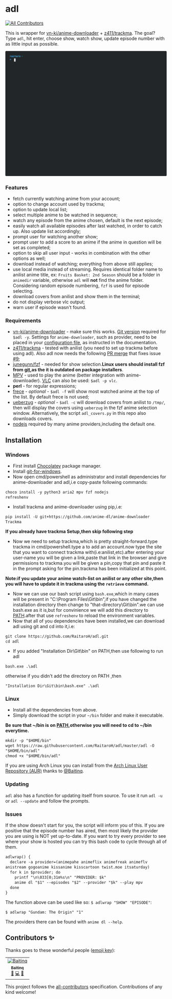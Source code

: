 # adl
[![All Contributors](https://img.shields.io/badge/all_contributors-1-orange.svg?style=flat-square)](#contributors-)

This is wrapper for [vn-ki/anime-downloader](https://github.com/vn-ki/anime-downloader) + [z411/trackma](https://github.com/z411/trackma). The goal? Type `adl`, hit enter, choose show, watch show, update episode number with as little input as possible.

![](./images/terminal.svg)

### Features

+ fetch currently watching anime from your account;
+ option to change account used by trackma;
+ option to update local list;
+ select multiple anime to be watched in sequence;
+ watch any episode from the anime chosen, default is the next episode;
+ easily watch all available episodes after last watched, in order to catch up. Also update list accordingly;
+ prompt user for watching another show;
+ prompt user to add a score to an anime if the anime in question will be set as completed;
+ option to skip all user input - works in combination with the other options as well;
+ download instead of watching; everything from above still applies;
+ use local media instead of streaming. Requires identical folder name to anilist anime title, ex: `Fruits Basket: 2nd Season` should be a folder in `animedir` variable, otherwise `adl` will **not** find the anime folder. Considering random episode numbering, `fzf` is used for episode selecting.
+ download covers from anilist and show them in the terminal;
+ do not display verbose vlc output;
+ warn user if episode wasn't found.

### Requirements
+ [vn-ki/anime-downloader](https://github.com/vn-ki/anime-downloader/wiki/Installation) - make sure this works. [Git version](https://github.com/vn-ki/anime-downloader/issues/226) required for `$adl -y`. Settings for `anime-downloader`, such as provider, need to be placed in your [configuration file](https://github.com/vn-ki/anime-downloader/wiki/Config), as instructed in the documentation.
+ [z411/trackma](https://github.com/z411/trackma) - tested with anilist (you need to set up trackma before using adl). Also adl now needs the following [PR merge](https://github.com/z411/trackma/commit/020c0a25637f7368e6c075bcbe67cd938a51b818) that fixes issue [#9](https://github.com/RaitaroH/adl/issues/9);
+ [junegunn/fzf](https://github.com/junegunn/fzf) - needed for show selection.**Linux users should install fzf from [git](https://github.com/junegunn/fzf/#Using-git),as the it is outdated on package installers**.
+ [MPV](https://mpv.io/) - used to play the anime (better integration with anime-downloader). [VLC](https://www.videolan.org/vlc/) can also be used: `$adl -p vlc`.
+ **perl** - for regular expressions;
+ [frece](https://github.com/SicariusNoctis/frece) - *optional* - `$adl -f` will show most watched anime at the top of the list. By default frece is not used;
+ [ueberzug](https://github.com/seebye/ueberzug) - *optional* - `$adl -c` will download covers from anilist to `/tmp/`, then will display the covers using `ueberzug` in the fzf anime selection window. Alternatively, the script `adl_covers.py` in this repo also downloads covers.
+ [nodejs](https://nodejs.org/en/download/package-manager/) required by many anime providers,including the default one.


## Installation
### Windows
+ First install [Chocolatey](https://chocolatey.org/install) package manager.
+ Install [git-for-windows](https://gitforwindows.org/).
+ Now open cmd/powershell as administrator and install dependencies for anime-downloader and adl,i.e copy-paste following commands:
```
choco install -y python3 aria2 mpv fzf nodejs
refreshenv
```
+ Install trackma and anime-downloader using pip,i.e:
```
pip install -U git+https://github.com/anime-dl/anime-downloader Trackma
```
**If you already have trackma Setup,then skip following step**
+ Now we need to setup trackma,which is pretty straight-forward.type trackma in cmd/powershell.type a to add an account.now type the site that you want to connect trackma with(i.e:anilist,etc).after entering your user-name you will be given a link,paste that link in the browser and give permissions to trackma.you will be given a pin,copy that pin and paste it in the prompt asking for the pin.trackma has been initialized at this point.

**Note:if you update your anime watch-list on anilist or any other site,then you will have to update it in trackma using the ```retrieve``` command.**
+ Now we can use our bash script using ```bash.exe```,which in many cases will be present in "C:\Program Files\Git\bin\",if you have changed the installation directory then change to "that-directory\Git\bin\".we can use bash.exe as it is,but for convinience we will add this directory to [PATH](https://www.architectryan.com/2018/03/17/add-to-the-path-on-windows-10/).after that use ```refreshenv``` to reload the environment variables.
+ Now that all of you dependencies have been installed,we can download adl using git and cd into it,i.e:
```
git clone https://github.com/RaitaroH/adl.git
cd adl
```
+ If you added "Installation Dir\Git\bin" on PATH,then use following to run adl
```
bash.exe .\adl
```
otherwise if you didn't add the directory on PATH ,then
```
"Installation Dir\Git\bin\bash.exe" .\adl
```
### Linux
+ Install all the dependencies from above.
+ Simply download the script in your `~/bin` folder and make it executable.

**Be sure that ~/bin is on [PATH](https://linuxize.com/post/how-to-add-directory-to-path-in-linux/),otherwise you will need to cd to ~/bin everytime.**
```
mkdir -p "$HOME/bin"
wget https://raw.githubusercontent.com/RaitaroH/adl/master/adl -O "$HOME/bin/adl"
chmod +x "$HOME/bin/adl"
```
If you are using Arch Linux you can install from the [Arch Linux User Repository (AUR)](https://aur.archlinux.org/packages/adl-git/) thanks to [@Baitinq](https://github.com/Baitinq).

### Updating

`adl` also has a function for updating itself from source. To use it run `adl -u` or `adl --update` and follow the prompts.

### Issues

If the show doesn't start for you, the script will inform you of this. If you are positive that the episode number has aired, then most likely the provider you are using is NOT yet up-to-date. If you want to try every provider to see where your show is hosted you can try this bash code to cycle through all of them.

```
adlwrap() {
  declare -a provider=(animepahe animeflix animefreak animeflv anistream gogoanime kissanime kisscartoon twist.moe itsaturday)
  for k in $provider; do
    printf "\n\033[0;31m%s\n" "PROVIDER: $k"
    anime dl "$1" --episodes "$2" --provider "$k" --play mpv
  done
}
```

The function above can be used like so: `$ adlwrap "SHOW" "EPISODE"`:

```
$ adlwrap "Gundam: The Origin" "1"
```

The providers there can be found with `anime dl --help`.

## Contributors ✨

Thanks goes to these wonderful people ([emoji key](https://allcontributors.org/docs/en/emoji-key)):

<!-- ALL-CONTRIBUTORS-LIST:START - Do not remove or modify this section -->
<!-- prettier-ignore -->
<table>
  <tr>
    <td align="center"><a href="https://github.com/Baitinq"><img src="https://avatars0.githubusercontent.com/u/30861839?v=4" width="100px;" alt="Baitinq"/><br /><sub><b>Baitinq</b></sub></a><br /><a href="https://github.com/RaitaroH/adl/issues?q=author%3ABaitinq" title="Bug reports">🐛</a> <a href="https://github.com/RaitaroH/adl/commits?author=Baitinq" title="Code">💻</a> <a href="#ideas-Baitinq" title="Ideas, Planning, & Feedback">🤔</a></td>
  </tr>
</table>

<!-- ALL-CONTRIBUTORS-LIST:END -->

This project follows the [all-contributors](https://github.com/all-contributors/all-contributors) specification. Contributions of any kind welcome!

